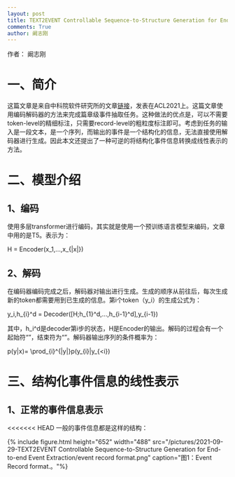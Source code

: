 ```yaml
---
layout: post
title: TEXT2EVENT Controllable Sequence-to-Structure Generation for End-to-end Event Extraction
comments: True
author: 阚志刚
---
```


作者： 阚志刚

# 一、简介

这篇文章是来自中科院软件研究所的文章[链接](https://aclanthology.org/2021.acl-long.217.pdf)，发表在ACL2021上。这篇文章使用编码解码器的方法来完成篇章级事件抽取任务。这种做法的优点是，可以不需要token-level的精细标注，只需要record-level的粗粒度标注即可。考虑到任务的输入是一段文本，是一个序列，而输出的事件是一个结构化的信息，无法直接使用解码器进行生成。因此本文还提出了一种可逆的将结构化事件信息转换成线性表示的方法。

# 二、模型介绍

## 1、编码

使用多层transformer进行编码，其实就是使用一个预训练语言模型来编码，文章中用的是T5。表示为：

H = Encoder(x_1,...,x_{|x|})

## 2、解码

在编码器编码完成之后，解码器对输出进行生成。生成的顺序从前往后，每次生成新的token都需要用到已生成的信息。第i个token（y_i）的生成公式为：

y_i,h_{i}^d = Decoder([H;h_{1}^d,...,h_{i-1}^d],y_{i-1})

其中，h_i^d是decoder第i步的状态，H是Encoder的输出。解码的过程会有一个起始符“<bos>”，结束符为“<eos>”。解码器输出序列的条件概率为：

p(y|x)= \prod_{i}^{|y|}p(y_{i}|y_{<i})

# 三、结构化事件信息的线性表示

## 1、正常的事件信息表示

<<<<<<< HEAD
一般的事件信息都是这样的结构：


{% include figure.html  height="652" width="488" src="/pictures/2021-09-29-TEXT2EVENT Controllable Sequence-to-Structure Generation for End-to-end Event Extraction/event record format.png" caption="图1：Event Record format.。"%}





